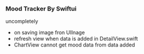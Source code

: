 ### Mood Tracker By Swiftui

uncompletely 
- on saving image fron UIInage
- refresh view when data is added in DetailView.swift
- ChartView cannot get mood data from data added
